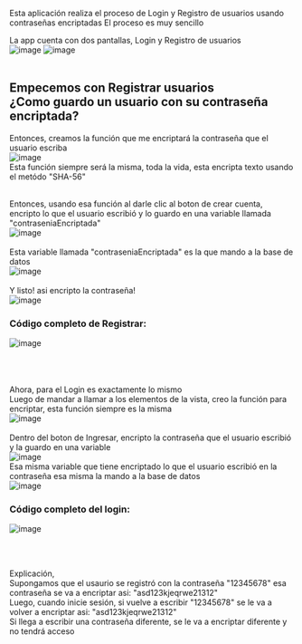 Esta aplicación realiza el proceso de Login y Registro de usuarios usando contraseñas encriptadas
El proceso es muy sencillo

La app cuenta con dos pantallas, Login y Registro de usuarios </br>
![image](https://github.com/exequiel-miranda/Ejemplo-Encriptar-Kotlin-oracle/assets/94820436/925eb135-ed1f-4f44-bc5b-2b66d3359c7b)
![image](https://github.com/exequiel-miranda/Ejemplo-Encriptar-Kotlin-oracle/assets/94820436/f15e8f8b-455d-47f8-a68c-6847e85a4672)
</br></br>
## Empecemos con Registrar usuarios</br>¿Como guardo un usuario con su contraseña encriptada?</br>
 
Entonces, creamos la función que me encriptará la contraseña que el usuario escriba</br>
![image](https://github.com/exequiel-miranda/Ejemplo-Encriptar-Kotlin-oracle/assets/94820436/eae4d4b4-977c-4119-ae8d-e365fc487fe4)</br>
Esta función siempre será la misma, toda la vida, esta encripta texto usando el metódo "SHA-56"</br></br>

Entonces, usando esa función al darle clic al boton de crear cuenta, encripto lo que el usuario escribió y lo guardo en una variable llamada "contraseniaEncriptada"</br>
![image](https://github.com/exequiel-miranda/Ejemplo-Encriptar-Kotlin-oracle/assets/94820436/6430f5a3-3b79-48e7-bcd8-46fc2dd108c7)
</br></br>
Esta variable llamada "contraseniaEncriptada" es la que mando a la base de datos</br>
![image](https://github.com/exequiel-miranda/Ejemplo-Encriptar-Kotlin-oracle/assets/94820436/44963162-015b-4bda-885c-35ab2d7e51f2)
</br></br>
Y listo! asi encripto la contraseña!</br>
![image](https://github.com/exequiel-miranda/Ejemplo-Encriptar-Kotlin-oracle/assets/94820436/885b93a4-db55-4393-a20b-7ffbbcb274d7)
</br>
### Código completo de Registrar:
![image](https://github.com/exequiel-miranda/Ejemplo-Encriptar-Kotlin-oracle/assets/94820436/7805fc2c-b12d-4161-90bb-8805aa78835f)

</br></br></br>
Ahora, para el Login es exactamente lo mismo
</br>
Luego de mandar a llamar a los elementos de la vista, creo la función para encriptar, esta función siempre es la misma</br>
![image](https://github.com/exequiel-miranda/Ejemplo-Encriptar-Kotlin-oracle/assets/94820436/4e0f1eb9-fe61-432a-8b8f-c48a772fb519)
</br></br>
Dentro del boton de Ingresar, encripto la contraseña que el usuario escribió y la guardo en una variable</br>
![image](https://github.com/exequiel-miranda/Ejemplo-Encriptar-Kotlin-oracle/assets/94820436/64d35849-c364-4fb2-9dba-38f5a1ba0140)
</br>
Esa misma variable que tiene encriptado lo que el usuario escribió en la contraseña esa misma la mando a la base de datos</br>
![image](https://github.com/exequiel-miranda/Ejemplo-Encriptar-Kotlin-oracle/assets/94820436/7032e06b-54cd-4cba-9810-00a7d63a158c)
</br>
### Código completo del login:
![image](https://github.com/exequiel-miranda/Ejemplo-Encriptar-Kotlin-oracle/assets/94820436/5f2cfbd0-dd7e-4a7b-ab22-83d5107a2e03)

</br>
</br>


Explicación,</br>
Supongamos que el usaurio se registró con la contraseña "12345678" esa contraseña se va a encriptar asi: "asd123kjeqrwe21312"</br>
Luego, cuando inicie sesión, si vuelve a escribir "12345678" se le va a volver a encriptar asi: "asd123kjeqrwe21312"</br>
Si llega a escribir una contraseña diferente, se le va a encriptar diferente y no tendrá acceso</br>


